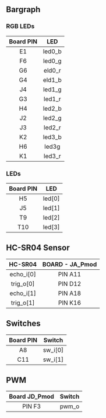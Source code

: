 ## Bargraph
### RGB LEDs 
| Board PIN | LED |
| :-: | :-: |
| E1 | led0_b |
| F6 | led0_g |
| G6 | eld0_r |
| G4 | eld1_b |
| J4 | led1_g |
| G3 | led1_r |
| H4 | led2_b |
| J2 | led2_g|
| J3 | led2_r|
| K2 | led3_b |
| H6 | led3g |
| K1 | led3_r |

### LEDs
| Board PIN | LED |
| :-: | :-: |
| H5 | led[0] |
| J5 | led[1] |
| T9 | led[2] |
| T10 | led[3] |

## HC-SR04 Sensor
| HC-SR04 | BOARD - JA_Pmod |
| :-: | :-: |
| echo_i[0] | PIN A11 |
| trig_o[0] | PIN D12 |
| echo_i[1] | PIN A18 |
| trig_o[1] | PIN K16 |

## Switches
| Board PIN | Switch |
| :-: | :-: |
| A8 | sw_i[0] |
| C11 | sw_i[1] |

## PWM 
| Board JD_Pmod | Switch |
| :-: | :-: |
| PIN F3 | pwm_o |
